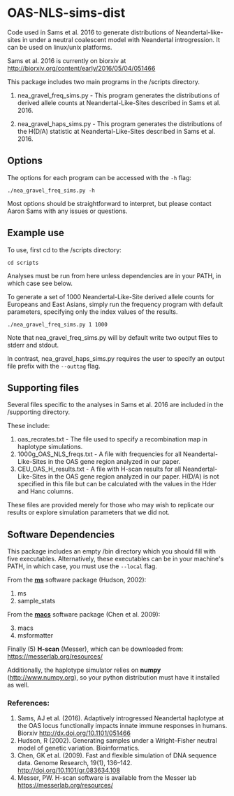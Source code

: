 # OAS-NLS-sims-dist
Code used in Sams et al. 2016 to generate distributions of Neandertal-like-sites in
    under a neutral coalescent model with Neandertal introgression. It can be used
    on linux/unix platforms.

Sams et al. 2016 is currently on biorxiv at http://biorxiv.org/content/early/2016/05/04/051466

This package includes two main programs in the /scripts directory.

1. nea_gravel_freq_sims.py - This program generates the distributions of derived
                                    allele counts at Neandertal-Like-Sites described
                                    in Sams et al. 2016.

2. nea_gravel_haps_sims.py - This program generates the distributions of the H(D/A)
                                    statistic at Neandertal-Like-Sites described
                                    in Sams et al. 2016.

## Options

The options for each program can be accessed with the `-h` flag:

```
./nea_gravel_freq_sims.py -h
```

Most options should be straightforward to interpret, but please contact Aaron Sams
    with any issues or questions.

## Example use

To use, first cd to the /scripts directory:

```
cd scripts
```
Analyses must be run from here unless dependencies are in your PATH, in which case see below.


To generate a set of 1000 Neandertal-Like-Site derived allele counts for Europeans and
    East Asians, simply run the frequency program with default parameters, specifying
    only the index values of the results.

```
./nea_gravel_freq_sims.py 1 1000
```

Note that nea_gravel_freq_sims.py will by default write two output files to stderr and
    stdout.

In contrast, nea_gravel_haps_sims.py requires the user to specify an output file prefix
    with the `--outtag` flag.

## Supporting files

Several files specific to the analyses in Sams et al. 2016 are included in the
    /supporting directory.

These include:

1. oas_recrates.txt - The file used to specify a recombination map in haplotype simulations.
2. 1000g_OAS_NLS_freqs.txt - A file with frequencies for all Neandertal-Like-Sites in the
    OAS gene region analyzed in our paper.
3. CEU_OAS_H_results.txt - A file with H-scan results for all Neandertal-Like-Sites in the
    OAS gene region analyzed in our paper. H(D/A) is not specified in this file but can
    be calculated with the values in the Hder and Hanc columns.

These files are provided merely for those who may wish to replicate our results or explore
    simulation parameters that we did not.

## Software Dependencies

This package includes an empty /bin directory which you should fill with
    five executables. Alternatively, these executables can be in your machine's PATH,
    in which case, you must use the `--local` flag.

From the [**ms**](http://home.uchicago.edu/rhudson1/source/mksamples.html) software package (Hudson, 2002):

1. ms
2. sample_stats

From the [**macs**](https://github.com/gchen98/macs) software package (Chen et al. 2009):

3. macs
4. msformatter

Finally (5) **H-scan** (Messer), which can be downloaded from:
    https://messerlab.org/resources/

Additionally, the haplotype simulator relies on **numpy** (http://www.numpy.org),
    so your python distribution must have it installed as well.

### References:

1. Sams, AJ et al. (2016). Adaptively introgressed Neandertal haplotype at the OAS locus functionally impacts innate immune responses in humans. Biorxiv http://dx.doi.org/10.1101/051466
2. Hudson, R (2002). Generating samples under a Wright–Fisher neutral model of genetic variation. Bioinformatics.
3. Chen, GK et al. (2009). Fast and flexible simulation of DNA sequence data. Genome Research, 19(1), 136–142. http://doi.org/10.1101/gr.083634.108
4. Messer, PW. H-scan software is available from the Messer lab https://messerlab.org/resources/
